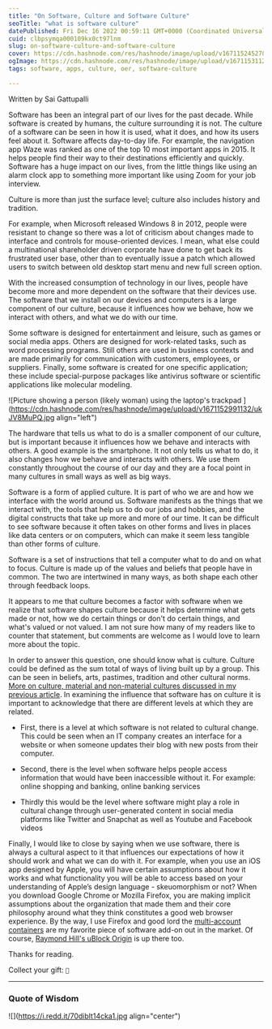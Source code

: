 ```yaml
---
title: "On Software, Culture and Software Culture"
seoTitle: "what is software culture"
datePublished: Fri Dec 16 2022 00:59:11 GMT+0000 (Coordinated Universal Time)
cuid: clbpsymqa000109kx0ct97lnm
slug: on-software-culture-and-software-culture
cover: https://cdn.hashnode.com/res/hashnode/image/upload/v1671152452782/zh594ms75.jpeg
ogImage: https://cdn.hashnode.com/res/hashnode/image/upload/v1671153112873/2Nep4EJPk.avif
tags: software, apps, culture, oer, software-culture

---
```


Written by Sai Gattupalli

Software has been an integral part of our lives for the past decade. While software is created by humans, the culture surrounding it is not. The culture of a software can be seen in how it is used, what it does, and how its users feel about it. Software affects day-to-day life. For example, the navigation app Waze was ranked as one of the top 10 most important apps in 2015. It helps people find their way to their destinations efficiently and quickly. Software has a huge impact on our lives, from the little things like using an alarm clock app to something more important like using Zoom for your job interview.

Culture is more than just the surface level; culture also includes history and tradition.

For example, when Microsoft released Windows 8 in 2012, people were resistant to change so there was a lot of criticism about changes made to interface and controls for mouse-oriented devices. I mean, what else could a multinational shareholder driven corporate have done to get back its frustrated user base, other than to eventually issue a patch which allowed users to switch between old desktop start menu and new full screen option.

With the increased consumption of technology in our lives, people have become more and more dependent on the software that their devices use. The software that we install on our devices and computers is a large component of our culture, because it influences how we behave, how we interact with others, and what we do with our time.

Some software is designed for entertainment and leisure, such as games or social media apps. Others are designed for work-related tasks, such as word processing programs. Still others are used in business contexts and are made primarily for communication with customers, employees, or suppliers. Finally, some software is created for one specific application; these include special-purpose packages like antivirus software or scientific applications like molecular modeling.

![Picture showing a person (likely woman) using the laptop's trackpad ](https://cdn.hashnode.com/res/hashnode/image/upload/v1671152991132/ukJV8MuPQ.jpg align="left")

The hardware that tells us what to do is a smaller component of our culture, but is important because it influences how we behave and interacts with others. A good example is the smartphone. It not only tells us what to do, it also changes how we behave and interacts with others. We use them constantly throughout the course of our day and they are a focal point in many cultures in small ways as well as big ways.

Software is a form of applied culture. It is part of who we are and how we interface with the world around us. Software manifests as the things that we interact with, the tools that help us to do our jobs and hobbies, and the digital constructs that take up more and more of our time. It can be difficult to see software because it often takes on other forms and lives in places like data centers or on computers, which can make it seem less tangible than other forms of culture.

Software is a set of instructions that tell a computer what to do and on what to focus. Culture is made up of the values and beliefs that people have in common. The two are intertwined in many ways, as both shape each other through feedback loops.

It appears to me that culture becomes a factor with software when we realize that software shapes culture because it helps determine what gets made or not, how we do certain things or don't do certain things, and what's valued or not valued. I am not sure how many of my readers like to counter that statement, but comments are welcome as I would love to learn more about the topic.

In order to answer this question, one should know what is culture. Culture could be defined as the sum total of ways of living built up by a group. This can be seen in beliefs, arts, pastimes, tradition and other cultural norms. [More on culture, material and non-material cultures discussed in my previous article](https://blog.gattupalli.com/what-exactly-is-culture). In examining the influence that software has on culture it is important to acknowledge that there are different levels at which they are related.

* First, there is a level at which software is not related to cultural change. This could be seen when an IT company creates an interface for a website or when someone updates their blog with new posts from their computer.
    
* Second, there is the level when software helps people access information that would have been inaccessible without it. For example: online shopping and banking, online banking services
    
* Thirdly this would be the level where software might play a role in cultural change through user-generated content in social media platforms like Twitter and Snapchat as well as Youtube and Facebook videos
    

Finally, I would like to close by saying when we use software, there is always a cultural aspect to it that influences our expectations of how it should work and what we can do with it. For example, when you use an iOS app designed by Apple, you will have certain assumptions about how it works and what functionality you will be able to access based on your understanding of Apple’s design language - skeuomorphism or not? When you download Google Chrome or Mozilla Firefox, you are making implicit assumptions about the organization that made them and their core philosophy around what they think constitutes a good web browser experience. By the way, I use Firefox and good lord the [multi-account containers](https://addons.mozilla.org/en-US/firefox/addon/multi-account-containers/) are my favorite piece of software add-on out in the market. Of course, [Raymond Hill's uBlock Origin](https://github.com/gorhill/uBlock/releases) is up there too.

Thanks for reading.

Collect your gift: `🥦`

---

### Quote of Wisdom

![](https://i.redd.it/70diblt14cka1.jpg align="center")